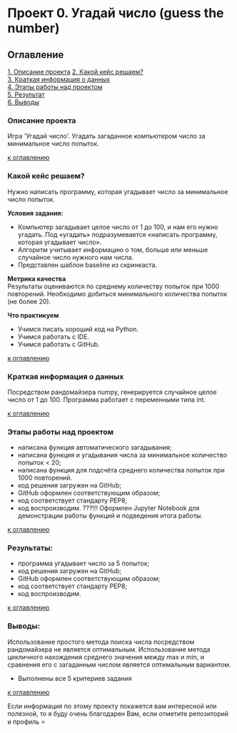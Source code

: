 # Проект 0. Угадай число (guess the number)

## Оглавление  
[1. Описание проекта](README.md#Описание-проекта)
[2. Какой кейс решаем?](README.md#Какой-кейс-решаем)  
[3. Краткая информация о данных](README.md#Краткая-информация-о-данных)  
[4. Этапы работы над проектом](README.md#Этапы-работы-над-проектом)  
[5. Результат](README.md#Результат)    
[6. Выводы](README.md#Выводы) 

### Описание проекта    
Игра 'Угадай число'.
Угадать загаданное компьютером число за минимальное число попыток.

 [к оглавлению](README.md#Оглавление)


### Какой кейс решаем?    
Нужно написать программу, которая угадывает число за минимальное число попыток.

**Условия задания:**  
- Компьютер загадывает целое число от 1 до 100, и нам его нужно угадать. Под «угадать» подразумевается «написать программу, которая угадывает число».
- Алгоритм учитывает информацию о том, больше или меньше случайное число нужного нам числа.
- Представлен шаблон baseline из скринкаста.

**Метрика качества**     
Результаты оцениваются по среднему количеству попыток при 1000 повторений. Необходимо добиться минимального количества попыток (не более 20).

**Что практикуем**     
- Учимся писать хороший код на Python.
- Учимся работать с IDE.
- Учимся работать с GitHub.

[к оглавлению](README.md#Оглавление)

### Краткая информация о данных
Посредством рандомайзера numpy, генерируется случайное целое число от 1 до 100.
Программа работает с переменными типа int.

  
[к оглавлению](README.md#Оглавление)


### Этапы работы над проектом  
- написана функция автоматического загадывания;
- написана функция и угадывания числа за минимальное количество попыток < 20;
- написана функция для подсчёта среднего количества попыток при 1000 повторений.
- код решения загружен на GitHub;
- GitHub оформлен соответствующим образом;
- код соответствует стандарту PEP8;
- код воспроизводим.
???!!! Оформлен Jupyter Notebook для демонстрации работы функций и подведения итога работы.

[к оглавлению](README.md#Оглавление)


### Результаты:  
- программа угадывает число за 5 попыток;
- код решения загружен на GitHub;
- GitHub оформлен соответствующим образом;
- код соответствует стандарту PEP8;
- код воспроизводим.

[к оглавлению](README.md#Оглавление)


### Выводы:  
Использование простого метода поиска числа посредством рандомайзера не является оптимальным.
Использование метода цикличного нахождения среднего значения между max и min, и сравнения его с загаданным числом является оптимальным вариантом. 
- Выполнены все 5 критериев задания

[к оглавлению](README.md#Оглавление)


Если информация по этому проекту покажется вам интересной или полезной, то я буду очень благодарен Вам, если отметите репозиторий и профиль ⭐️